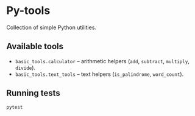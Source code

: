 # Py-tools

Collection of simple Python utilities.

## Available tools

- `basic_tools.calculator` – arithmetic helpers (`add`, `subtract`, `multiply`, `divide`).
- `basic_tools.text_tools` – text helpers (`is_palindrome`, `word_count`).

## Running tests

```bash
pytest
```
